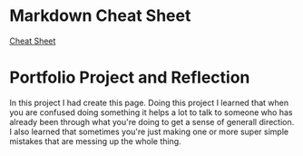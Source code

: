 # Markdown Cheat Sheet 
[Cheat Sheet](https://www.markdownguide.org/cheat-sheet/)

# Portfolio Project and Reflection 
In this project I had create this page. Doing this project I learned that when you are confused doing something it helps a lot to talk to someone who has already been through what you're doing to get a sense of generall direction. I also learned that sometimes you're just making one or more super simple mistakes that are messing up the whole thing. 